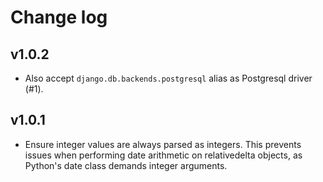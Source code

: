 # Change log

## v1.0.2

* Also accept `django.db.backends.postgresql` alias as Postgresql driver (#1).

## v1.0.1

* Ensure integer values are always parsed as integers.  This prevents
issues when performing date arithmetic on relativedelta objects, as
Python's date class demands integer arguments.
